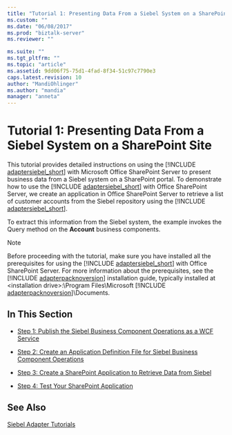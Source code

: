 ```yaml
---
title: "Tutorial 1: Presenting Data From a Siebel System on a SharePoint Site | Microsoft Docs"
ms.custom: ""
ms.date: "06/08/2017"
ms.prod: "biztalk-server"
ms.reviewer: ""

ms.suite: ""
ms.tgt_pltfrm: ""
ms.topic: "article"
ms.assetid: 9dd06f75-75d1-4fad-8f34-51c97c7790e3
caps.latest.revision: 10
author: "MandiOhlinger"
ms.author: "mandia"
manager: "anneta"
---
```

# Tutorial 1: Presenting Data From a Siebel System on a SharePoint Site
This tutorial provides detailed instructions on using the [!INCLUDE [adaptersiebel_short](../../includes/adaptersiebel-short-md.md)] with Microsoft Office SharePoint Server to present business data from a Siebel system on a SharePoint portal. To demonstrate how to use the [!INCLUDE [adaptersiebel_short](../../includes/adaptersiebel-short-md.md)] with Office SharePoint Server, we create an application in Office SharePoint Server to retrieve a list of customer accounts from the Siebel repository using the [!INCLUDE [adaptersiebel_short](../../includes/adaptersiebel-short-md.md)].  
  
 To extract this information from the Siebel system, the example invokes the Query method on the **Account** business components.  
  
> [!NOTE]
>  Before proceeding with the tutorial, make sure you have installed all the prerequisites for using the [!INCLUDE [adaptersiebel_short](../../includes/adaptersiebel-short-md.md)] with Office SharePoint Server. For more information about the prerequisites, see the [!INCLUDE [adapterpacknoversion](../../includes/adapterpacknoversion-md.md)] installation guide, typically installed at \<installation drive\>:\Program Files\Microsoft [!INCLUDE [adapterpacknoversion](../../includes/adapterpacknoversion-md.md)]\Documents.  
  
## In This Section  
  
-   [Step 1: Publish the Siebel Business Component Operations as a WCF Service](../../adapters-and-accelerators/adapter-siebel/step-1-publish-the-siebel-business-component-operations-as-a-wcf-service.md)  
  
-   [Step 2: Create an Application Definition File for Siebel Business Component Operations](../../adapters-and-accelerators/adapter-siebel/step-2-create-an-application-definition-file-for-siebel-business-component.md)  
  
-   [Step 3: Create a SharePoint Application to Retrieve Data from Siebel](../../adapters-and-accelerators/adapter-siebel/step-3-create-a-sharepoint-application-to-retrieve-data-from-siebel.md)  
  
-  [Step 4: Test Your SharePoint Application](../../adapters-and-accelerators/adapter-oracle-ebs/step-4-test-your-sharepoint-application.md)  
  
## See Also  
 [Siebel Adapter Tutorials](../../adapters-and-accelerators/adapter-siebel/siebel-adapter-tutorials.md)